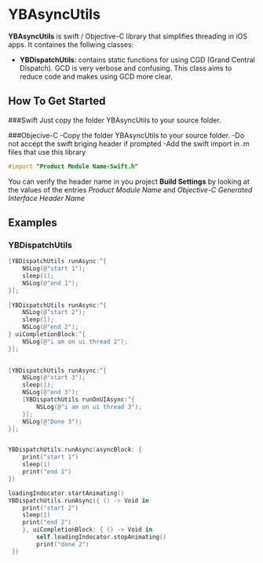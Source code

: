 YBAsyncUtils
===================

**YBAsyncUtils** is swift / Objective-C library that simplifies threading in iOS apps. It containes the follwing classes:

- **YBDispatchUtils**: contains static functions for using CGD (Grand Central Dispatch). GCD is very verbose and confusing. This class aims to reduce code and makes using GCD more clear.

## How To Get Started
###Swift
Just copy the folder YBAsyncUtils to your source folder.

###Objecive-C
-Copy the folder YBAsyncUtils to your source folder.
-Do not accept the swift briging header if prompted
-Add the swift import in .m files that use this library 
```objective-c
#import "Product Module Name-Swift.h"
```
You can verify the header name in you project **Build Settings** by looking at the values of the entries   *Product Module Name* and *Objective-C Generated Interface Header Name*

## Examples
### YBDispatchUtils

```objective-c
[YBDispatchUtils runAsync:^{
	NSLog(@"start 1");
	sleep(1);
	NSLog(@"end 1");
}];
    
[YBDispatchUtils runAsync:^{
	NSLog(@"start 2");
	sleep(1);
	NSLog(@"end 2");
} uiCompletionBlock:^{
	NSLog(@"i am on ui thread 2");
}];

    
[YBDispatchUtils runAsync:^{
	NSLog(@"start 3");
	sleep(1);
	NSLog(@"end 3");
	[YBDispatchUtils runOnUIAsync:^{
		NSLog(@"i am on ui thread 3");
	}];
	NSLog(@"Done 3");
}];

```

```swift

YBDispatchUtils.runAsync(asyncBlock: {
	print("start 1")
	sleep(1)
	print("end 1")
})

loadingIndocator.startAnimating()
YBDispatchUtils.runAsync({ () -> Void in
	print("start 2")
	sleep(1)
	print("end 2")
	}, uiCompletionBlock: { () -> Void in
		self.loadingIndocator.stopAnimating()
		print("done 2")
 })

```


